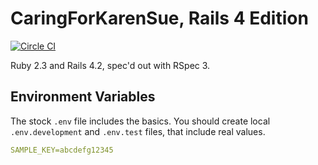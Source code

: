# CaringForKarenSue, Rails 4 Edition

[![Circle CI](https://circleci.com/gh/trueheart78/CaringForKarenSue-Rails.svg?style=shield)](https://circleci.com/gh/trueheart78/CaringForKarenSue-Rails)

Ruby 2.3 and Rails 4.2, spec'd out with RSpec 3.

## Environment Variables

The stock `.env` file includes the basics. You should create local `.env.development` and `.env.test` files, that include real values.

```YAML
SAMPLE_KEY=abcdefg12345
```
